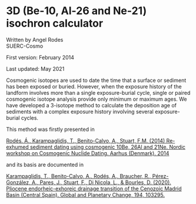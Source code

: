 # 3D (Be-10, Al-26 and Ne-21) isochron calculator

Written by Angel Rodes  
SUERC-Cosmo

First version: February 2014

Last updated: May 2021

Cosmogenic isotopes are used to date the time that a surface or sediment has been exposed or buried. However, when the exposure history of the landform involves more than a single exposure-burial cycle, single or paired cosmogenic isotope analysis provide only minimum or maximum ages. We have developed a 3-isotope method to calculate the deposition age of sediments with a complex exposure history involving several exposure-burial cycles.

This method was firstly presented in 

[Rodés. Á., Karampaglidis, T., Benito-Calvo, A., Stuart, F.M. (2014) Re-exhumed sediment dating using cosmogenic 10Be, 26Al and 21Ne.  Nordic workshop on Cosmogenic Nuclide Dating. Aarhus (Denmark). 2014](https://geo.au.dk/fileadmin/www.geo.au.dk/02_Forskning/konferencer_mm/Cosmo_Program_June04_2014.pdf)

and its basis are documented in

[Karampaglidis, T., Benito-Calvo, A., Rodés, A., Braucher, R., Pérez-González, A., Pares, J., Stuart, F., Di Nicola, L., & Bourles, D. (2020). Pliocene endorheic-exhoreic drainage transition of the Cenozoic Madrid Basin (Central Spain). Global and Planetary Change, 194, 103295.](https://doi.org/10.1016/j.gloplacha.2020.103295)

